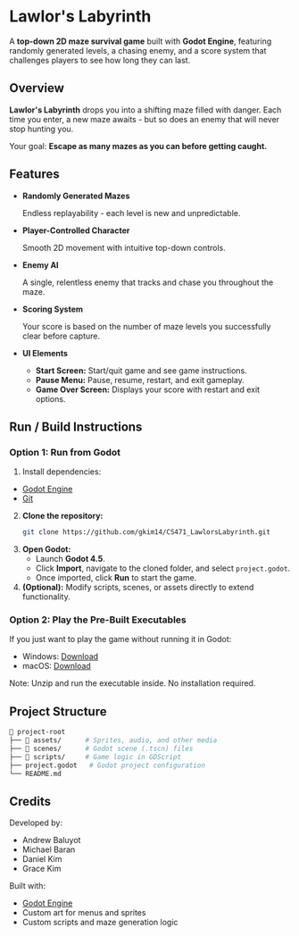 # Lawlor's Labyrinth

A **top-down 2D maze survival game** built with **Godot Engine**, featuring randomly generated levels, a chasing enemy, and a score system that challenges players to see how long they can last.

## Overview

**Lawlor's Labyrinth** drops you into a shifting maze filled with danger. Each time you enter, a new maze awaits - but so does an enemy that will never stop hunting you.

Your goal: **Escape as many mazes as you can before getting caught.**

## Features

- **Randomly Generated Mazes**

  Endless replayability - each level is new and unpredictable.

- **Player-Controlled Character**

  Smooth 2D movement with intuitive top-down controls.

- **Enemy AI**

   A single, relentless enemy that tracks and chase you throughout the maze.

- **Scoring System**

  Your score is based on the number of maze levels you successfully clear before capture.

- **UI Elements**
  - **Start Screen:** Start/quit game and see game instructions.
  - **Pause Menu:** Pause, resume, restart, and exit gameplay.
  - **Game Over Screen:** Displays your score with restart and exit options.

## Run / Build Instructions

### Option 1: Run from Godot

1. Install dependencies:
  - [Godot Engine](https://godotengine.org/)
  - [Git](https://git-scm.com/)

2. **Clone the repository:**
   ```bash
   git clone https://github.com/gkim14/CS471_LawlorsLabyrinth.git
   ```
3. **Open Godot:**
   - Launch **Godot 4.5**.
   - Click **Import**, navigate to the cloned folder, and select `project.godot`.
   - Once imported, click **Run** to start the game.
4. **(Optional):** Modify scripts, scenes, or assets directly to extend functionality.

### Option 2: Play the Pre-Built Executables
If you just want to play the game without running it in Godot:
- Windows: [Download]()
- macOS: [Download]()
  
Note: Unzip and run the executable inside. No installation required.

## Project Structure
```bash
📂 project-root
├── 📁 assets/      # Sprites, audio, and other media
├── 📁 scenes/      # Godot scene (.tscn) files
├── 📁 scripts/     # Game logic in GDScript
├── project.godot   # Godot project configuration
└── README.md
```

## Credits
Developed by:
- Andrew Baluyot
- Michael Baran
- Daniel Kim
- Grace Kim

Built with:
- [Godot Engine](https://godotengine.org/)
- Custom art for menus and sprites
- Custom scripts and maze generation logic
